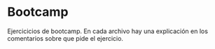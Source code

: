 # Bootcamp
Ejercicicios de bootcamp.
En cada archivo hay una explicación en los comentarios sobre que pide el ejercicio.
